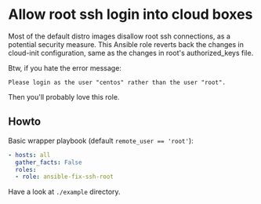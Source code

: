 Allow root ssh login into cloud boxes
=====================================

Most of the default distro images disallow root ssh connections, as a potential
security measure.  This Ansible role reverts back the changes in cloud-init
configuration, same as the changes in root's authorized\_keys file.

Btw, if you hate the error message:

    Please login as the user "centos" rather than the user "root".

Then you'll probably love this role.

Howto
-----

Basic wrapper playbook (default `remote_user == 'root'`):

```yaml
- hosts: all
  gather_facts: False
  roles:
  - role: ansible-fix-ssh-root

```

Have a look at `./example` directory.
